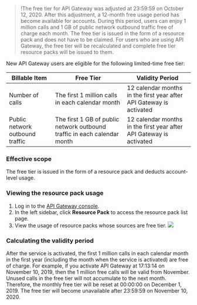 >!The free tier for API Gateway was adjusted at 23:59:59 on October 12, 2020. After this adjustment, a 12-month free usage period has become available for accounts. During this period, users can enjoy 1 million calls and 1 GB of public network outbound traffic free of charge each month. The free tier is issued in the form of a resource pack and does not have to be claimed. For users who are using API Gateway, the free tier will be recalculated and complete free tier resource packs will be issued to them.

New API Gateway users are eligible for the following limited-time free tier:

| Billable Item | Free Tier | Validity Period |
| ---------- | -------------------------------- | ---------------------------- |
| Number of calls | The first 1 million calls in each calendar month | 12 calendar months in the first year after API Gateway is activated |
| Public network outbound traffic | The first 1 GB of public network outbound traffic in each calendar month | 12 calendar months in the first year after API Gateway is activated |

### Effective scope
The free tier is issued in the form of a resource pack and deducts account-level usage.
 
### Viewing the resource pack usage
1. Log in to the [API Gateway console](https://console.cloud.tencent.com/apigateway).
2. In the left sidebar, click **Resource Pack** to access the resource pack list page.
3. View the usage of resource packs whose sources are free tier.
![](https://main.qcloudimg.com/raw/127c5dfbeb3fd6b132def426b7794d51.png)

### Calculating the validity period
After the service is activated, the first 1 million calls in each calendar month in the first year (including the month when the service is activated) are free of charge.
For example, if you activate API Gateway at 17:13:14 on November 10, 2019, then the 1 million free calls will be valid from November. Unused calls in the free tier will not accumulate to the next month. Therefore, the monthly free tier will be reset at 00:00:00 on December 1, 2019. The free tier will become unavailable after 23:59:59 on November 10, 2020.

